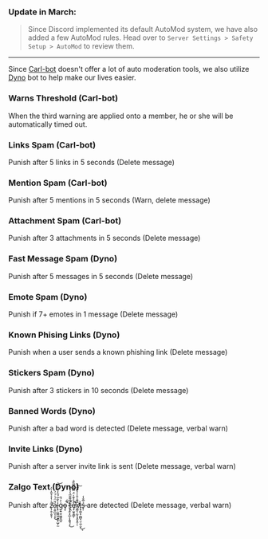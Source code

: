 ### **Update in March:** 
> Since Discord implemented its default AutoMod system, we have also added a few AutoMod rules. Head over to `Server Settings > Safety Setup > AutoMod` to review them.

---

Since [Carl-bot](https://carl.gg) doesn't offer a lot of auto moderation tools, we also utilize [Dyno](https://dyno.gg) bot to help make our lives easier.

### Warns Threshold (Carl-bot)

When the third warning are applied onto a member, he or she will be automatically timed out. 

### Links Spam (Carl-bot)

Punish after 5 links in 5 seconds (Delete message)

### Mention Spam (Carl-bot)

Punish after 5 mentions in 5 seconds (Warn, delete message)

### Attachment Spam (Carl-bot)

Punish after 3 attachments in 5 seconds (Delete message)

### Fast Message Spam (Dyno)

Punish after 5 messages in 5 seconds (Delete message)

### Emote Spam (Dyno)

Punish if 7+ emotes in 1 message (Delete message)

### Known Phising Links (Dyno)

Punish when a user sends a known phishing link (Delete message)

### Stickers Spam (Dyno)

Punish after 3 stickers in 10 seconds (Delete message)

### Banned Words (Dyno)

Punish after a bad word is detected (Delete message, verbal warn)

### Invite Links (Dyno)

Punish after a server invite link is sent (Delete message, verbal warn)

### Zalgo Text (Dyno)

Punish after z̵̢̛̦̯̜͈̥̦̊̇̔̉̉̄̂̇̀̍͘ạ̵̯͍̺͔̜̥́̆̈́͑́̈́͜l̵̢̟͉̼̳͖̮̭̱̜̺̗̫̀̐̅́̋̓̉̈́̒͝ģ̷̩͍̮̝͖͈̭̺̠̓́̎o̴̡̞̚ ̴̢̹̭̖̟̲͕͓̱͍̘͙́͋̕͜t̵̛̜̭̅̅͌͊̅̔̾̀̐ẹ̸̡̫̯̘͇̊̀̉͊̍̈́̿̾̿̏̐͘̚̚ͅx̸̛͖̰̠̗̰͕͓̭͓̭̜̅͌̾̎͐͐͛̋͋͠ͅt̵̨̟͚͙̹̪̻͉̤̜̼̜̬̀͜ͅs̶̟̹̉̅̐̾ are detected  (Delete message, verbal warn)
